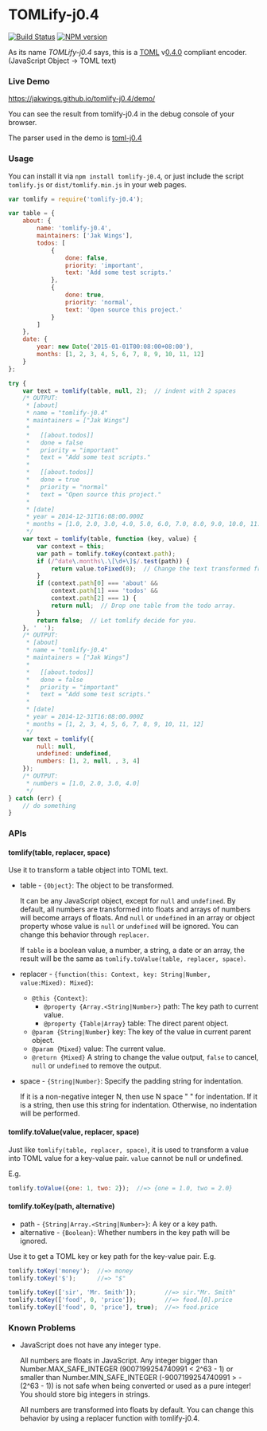 # TOMLify-j0.4

[![Build Status](https://travis-ci.org/jakwings/tomlify-j0.4.svg)](https://travis-ci.org/jakwings/tomlify-j0.4)
[![NPM version](https://badge.fury.io/js/tomlify-j0.4.svg)](http://badge.fury.io/js/tomlify-j0.4)

As its name *TOMLify-j0.4* says, this is a [TOML] v[0.4.0] compliant encoder.
(JavaScript Object -> TOML text)

[TOML]: https://github.com/toml-lang/toml
[0.4.0]: https://github.com/toml-lang/toml/blob/master/versions/en/toml-v0.4.0.md


### Live Demo

<https://jakwings.github.io/tomlify-j0.4/demo/>

You can see the result from tomlify-j0.4 in the debug console of your browser.

The parser used in the demo is [toml-j0.4]

[toml-j0.4]: https://github.com/jakwings/toml-j0.4


### Usage

You can install it via `npm install tomlify-j0.4`, or just include the script
`tomlify.js` or `dist/tomlify.min.js` in your web pages.

```javascript
var tomlify = require('tomlify-j0.4');

var table = {
    about: {
        name: 'tomlify-j0.4',
        maintainers: ['Jak Wings'],
        todos: [
            {
                done: false,
                priority: 'important',
                text: 'Add some test scripts.'
            },
            {
                done: true,
                priority: 'normal',
                text: 'Open source this project.'
            }
        ]
    },
    date: {
        year: new Date('2015-01-01T00:08:00+08:00'),
        months: [1, 2, 3, 4, 5, 6, 7, 8, 9, 10, 11, 12]
    }
};

try {
    var text = tomlify(table, null, 2);  // indent with 2 spaces
    /* OUTPUT:
     * [about]
     * name = "tomlify-j0.4"
     * maintainers = ["Jak Wings"]
     *
     *   [[about.todos]]
     *   done = false
     *   priority = "important"
     *   text = "Add some test scripts."
     *
     *   [[about.todos]]
     *   done = true
     *   priority = "normal"
     *   text = "Open source this project."
     *
     * [date]
     * year = 2014-12-31T16:08:00.000Z
     * months = [1.0, 2.0, 3.0, 4.0, 5.0, 6.0, 7.0, 8.0, 9.0, 10.0, 11.0, 12.0]
     */
    var text = tomlify(table, function (key, value) {
        var context = this;
        var path = tomlify.toKey(context.path);
        if (/^date\.months\.\[\d+\]$/.test(path)) {
            return value.toFixed(0);  // Change the text transformed from the value.
        }
        if (context.path[0] === 'about' &&
            context.path[1] === 'todos' &&
            context.path[2] === 1) {
            return null;  // Drop one table from the todo array.
        }
        return false;  // Let tomlify decide for you.
    }, '  ');
    /* OUTPUT:
     * [about]
     * name = "tomlify-j0.4"
     * maintainers = ["Jak Wings"]
     *
     *   [[about.todos]]
     *   done = false
     *   priority = "important"
     *   text = "Add some test scripts."
     *
     * [date]
     * year = 2014-12-31T16:08:00.000Z
     * months = [1, 2, 3, 4, 5, 6, 7, 8, 9, 10, 11, 12]
     */
    var text = tomlify({
        null: null,
        undefined: undefined,
        numbers: [1, 2, null, , 3, 4]
    });
    /* OUTPUT:
     * numbers = [1.0, 2.0, 3.0, 4.0]
     */
} catch (err) {
    // do something
}
```


### APIs

#### tomlify(table, replacer, space)

Use it to transform a table object into TOML text.

*   table - `{Object}`: The object to be transformed.

    It can be any JavaScript object, except for `null` and `undefined`. By
    default, all numbers are transformed into floats and arrays of numbers will
    become arrays of floats. And `null` or `undefined` in an array or object
    property whose value is `null` or `undefined` will be ignored. You can
    change this behavior through `replacer`.

    If `table` is a boolean value, a number, a string, a date or an array, the
    result will be the same as `tomlify.toValue(table, replacer, space)`.

*   replacer - `{function(this: Context, key: String|Number, value:Mixed): Mixed}`:

    *   `@this {Context}`:
        *   `@property {Array.<String|Number>}` path: The key path to current value.
        *   `@property {Table|Array}` table: The direct parent object.
    *   `@param {String|Number}` key: The key of the value in current parent object.
    *   `@param {Mixed}` value: The current value.
    *   `@return {Mixed}` A string to change the value output, `false` to
        cancel, `null` or `undefined` to remove the output.

*   space - `{String|Number}`: Specify the padding string for indentation.

    If it is a non-negative integer N, then use N space " " for indentation. If
    it is a string, then use this string for indentation. Otherwise, no
    indentation will be performed.

#### tomlify.toValue(value, replacer, space)

Just like `tomlify(table, replacer, space)`, it is used to transform a value
into TOML value for a key-value pair. `value` cannot be null or undefined.

E.g.

```javascript
tomlify.toValue({one: 1, two: 2});  //=> {one = 1.0, two = 2.0}
```

#### tomlify.toKey(path, alternative)

*   path - `{String|Array.<String|Number>}`: A key or a key path.
*   alternative - `{Boolean}`: Whether numbers in the key path will be ignored.

Use it to get a TOML key or key path for the key-value pair. E.g.

```javascript
tomlify.toKey('money');  //=> money
tomlify.toKey('$');      //=> "$"

tomlify.toKey(['sir', 'Mr. Smith']);        //=> sir."Mr. Smith"
tomlify.toKey(['food', 0, 'price']);        //=> food.[0].price
tomlify.toKey(['food', 0, 'price'], true);  //=> food.price
```


### Known Problems

*   JavaScript does not have any integer type.

    All numbers are floats in JavaScript. Any integer bigger than
    Number.MAX_SAFE_INTEGER (9007199254740991 < 2^63 - 1) or smaller than
    Number.MIN_SAFE_INTEGER (-9007199254740991 > -(2^63 - 1)) is not safe when
    being converted or used as a pure integer! You should store big integers in
    strings.

    All numbers are transformed into floats by default. You can change this
    behavior by using a replacer function with tomlify-j0.4.
